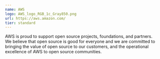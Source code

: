 ```yaml
---
name: AWS
logo: AWS_logo_RGB_1c_Gray850.png
url: https://aws.amazon.com/
tier: standard
---
```


AWS is proud to support open source projects, foundations, and partners. We believe that open source is good for everyone and we are committed to bringing the value of open source to our customers, and the operational excellence of AWS to open source communities.

